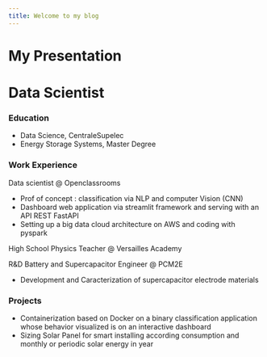 ```yaml
---
title: Welcome to my blog
---
```


# My Presentation

# Data Scientist

### Education
- Data Science, CentraleSupelec
- Energy Storage Systems, Master Degree

### Work Experience
Data scientist @ Openclassrooms
- Prof of concept : classification via NLP and computer Vision (CNN)
- Dashboard web application via streamlit framework and serving with an API REST FastAPI
- Setting up a big data cloud architecture on AWS and coding with pyspark

High School Physics Teacher @ Versailles Academy

R&D Battery and Supercapacitor Engineer @ PCM2E
- Development and Caracterization of supercapacitor electrode materials

### Projects
- Containerization based on Docker on a binary classification application whose behavior visualized is on an interactive dashboard
- Sizing Solar Panel for smart installing according consumption and monthly or periodic solar energy in year


